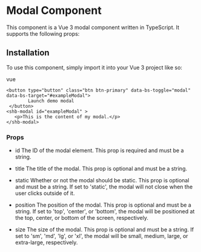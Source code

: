 # Modal Component
This component is a Vue 3 modal component written in TypeScript. It supports the following props:

## Installation
To use this component, simply import it into your Vue 3 project like so:

vue

```
<button type="button" class="btn btn-primary" data-bs-toggle="modal" data-bs-target="#exampleModal">
        Launch demo modal
 </button>
<shb-modal id="exampleModal" >
   <p>This is the content of my modal.</p>
</shb-modal>
``` 

### Props
- id
The ID of the modal element. This prop is required and must be a string.

- title
The title of the modal. This prop is optional and must be a string.

- static
Whether or not the modal should be static. This prop is optional and must be a string. If set to 'static', the modal will not close when the user clicks outside of it.

- position
The position of the modal. This prop is optional and must be a string. If set to 'top', 'center', or 'bottom', the modal will be positioned at the top, center, or bottom of the screen, respectively.

- size
The size of the modal. This prop is optional and must be a string. If set to 'sm', 'md', 'lg', or 'xl', the modal will be small, medium, large, or extra-large, respectively.

